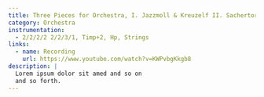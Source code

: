 ```yaml
---
title: Three Pieces for Orchestra, I. Jazzmoll & Kreuzelf II. Sachertorte mit Schlag III. Donau - nah am Delta - Opus 56 (25')
category: Orchestra
instrumentation:
  - 2/2/2/2 2/2/3/1, Timp+2, Hp, Strings
links:
  - name: Recording
    url: https://www.youtube.com/watch?v=KWPvbgKkgb8
description: |
  Lorem ipsum dolor sit amed and so on
  and so forth.
---
```

